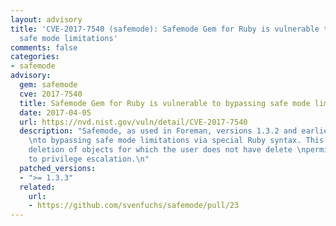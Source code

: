 ```yaml
---
layout: advisory
title: 'CVE-2017-7540 (safemode): Safemode Gem for Ruby is vulnerable to bypassing
  safe mode limitations'
comments: false
categories:
- safemode
advisory:
  gem: safemode
  cve: 2017-7540
  title: Safemode Gem for Ruby is vulnerable to bypassing safe mode limitations
  date: 2017-04-05
  url: https://nvd.nist.gov/vuln/detail/CVE-2017-7540
  description: "Safemode, as used in Foreman, versions 1.3.2 and earlier are vulnerable
    \nto bypassing safe mode limitations via special Ruby syntax. This can\nlead to
    deletion of objects for which the user does not have delete \npermissions or possibly
    to privilege escalation.\n"
  patched_versions:
  - ">= 1.3.3"
  related:
    url:
    - https://github.com/svenfuchs/safemode/pull/23
---
```

